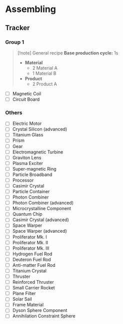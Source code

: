 # Assembling

## Tracker 

### Group 1

> [!note] General recipe
> **Base production cycle:** 1s
> - **Material**
> 	- 2 Material A
> 	- 1 Material B
> - **Product**
> 	- 2 Product A

- [ ] Magnetic Coil
- [ ] Circuit Board

### Others

- [ ] Electric Motor
- [ ] Crystal Silicon (advanced)
- [ ] Titanium Glass
- [ ] Prism
- [ ] Gear
- [ ] Electromagnetic Turbine
- [ ] Graviton Lens
- [ ] Plasma Exciter
- [ ] Super-magnetic Ring
- [ ] Particle Broadband
- [ ] Processor
- [ ] Casimir Crystal
- [ ] Particle Container
- [ ] Photon Combiner
- [ ] Photon Combiner (advanced)
- [ ] Microcrystalline Component
- [ ] Quantum Chip
- [ ] Casimir Crystal (advanced)
- [ ] Space Warper
- [ ] Space Warper (advanced)
- [ ] Proliferator Mk. I
- [ ] Proliferator Mk. II
- [ ] Proliferator Mk. III
- [ ] Hydrogen Fuel Rod
- [ ] Deuteron Fuel Rod
- [ ] Anti-matter Fuel Rod
- [ ] Titanium Crystal
- [ ] Thruster
- [ ] Reinforced Thruster
- [ ] Small Carrier Rocket
- [ ] Plane Filter
- [ ] Solar Sail
- [ ] Frame Material
- [ ] Dyson Sphere Component
- [ ] Annihilation Constraint Sphere